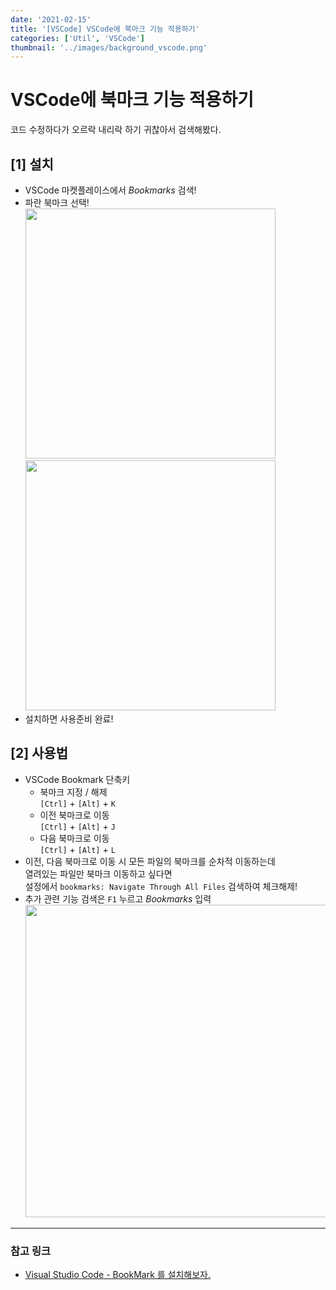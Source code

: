 ```yaml
---
date: '2021-02-15'
title: '[VSCode] VSCode에 북마크 기능 적용하기'
categories: ['Util', 'VSCode']
thumbnail: '../images/background_vscode.png'
---
```


# VSCode에 북마크 기능 적용하기

코드 수정하다가 오르락 내리락 하기 귀찮아서 검색해봤다.

## **[1]** 설치

-   VSCode 마켓플레이스에서 _Bookmarks_ 검색!
-   파란 북마크 선택!  
     <img src="https://user-images.githubusercontent.com/33610315/107881557-3300d680-6f28-11eb-8622-01be8848ba70.png" width="400"/><br/>
    <img src="https://user-images.githubusercontent.com/33610315/107881530-20869d00-6f28-11eb-8288-0b7cbc0e89d3.png" width="400"/>
-   설치하면 사용준비 완료!

## **[2]** 사용법

-   VSCode Bookmark 단축키
    -   북마크 지정 / 해제  
         `[Ctrl]` + `[Alt]` + `K`
    -   이전 북마크로 이동  
         `[Ctrl]` + `[Alt]` + `J`
    -   다음 북마크로 이동  
         `[Ctrl]` + `[Alt]` + `L`
-   이전, 다음 북마크로 이동 시 모든 파일의 북마크를 순차적 이동하는데  
     열려있는 파일만 북마크 이동하고 싶다면  
     설정에서 `bookmarks: Navigate Through All Files` 검색하여 체크해제!
-   추가 관련 기능 검색은 `F1` 누르고 _Bookmarks_ 입력  
    <img src="https://user-images.githubusercontent.com/33610315/107881463-cbe32200-6f27-11eb-9eb3-0c209bcfc1b4.png" width="500" />

<hr/>

### **참고 링크**

-   [Visual Studio Code - BookMark 를 설치해보자.](https://nadahacker.tistory.com/376)
